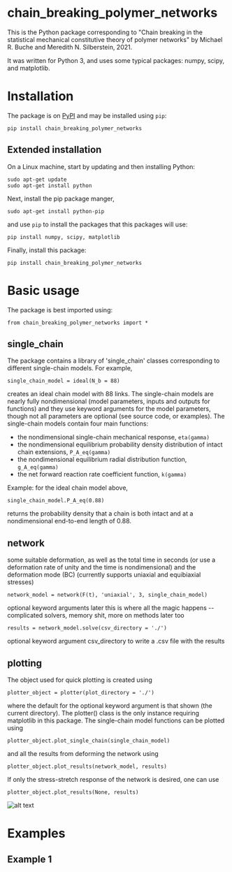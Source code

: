 # chain_breaking_polymer_networks

This is the Python package corresponding to "Chain breaking in the statistical mechanical constitutive theory of polymer networks" by Michael R. Buche and Meredith N. Silberstein, 2021.

It was written for Python 3, and uses some typical packages: numpy, scipy, and matplotlib.

# Installation

The package is on [PyPI](https://pypi.org/project/chain-breaking-polymer-networks/) and may be installed using `pip`:

	pip install chain_breaking_polymer_networks

## Extended installation

On a Linux machine, start by updating and then installing Python:

	sudo apt-get update
	sudo apt-get install python
	
Next, install the pip package manger,

	sudo apt-get install python-pip
	
and use `pip` to install the packages that this packages will use:

	pip install numpy, scipy, matplotlib
	
Finally, install this package:
	
	pip install chain_breaking_polymer_networks

# Basic usage

The package is best imported using:

	from chain_breaking_polymer_networks import *

## single_chain

The package contains a library of 'single_chain' classes corresponding to different single-chain models. For example, 

	single_chain_model = ideal(N_b = 88)
	
creates an ideal chain model with 88 links. The single-chain models are nearly fully nondimensional (model parameters, inputs and outputs for functions) and they use keyword arguments for the model parameters, though not all parameters are optional (see source code, or examples). The single-chain models contain four main functions:
* the nondimensional single-chain mechanical response, `eta(gamma)`
* the nondimensional equilibrium probability density distribution of intact chain extensions, `P_A_eq(gamma)`
* the nondimensional equilibrium radial distribution function, `g_A_eq(gamma)`
* the net forward reaction rate coefficient function, `k(gamma)`

Example: for the ideal chain model above,

	single_chain_model.P_A_eq(0.88)

returns the probability density that a chain is both intact and at a nondimensional end-to-end length of 0.88.

## network

some suitable deformation, as well as the total time in seconds (or use a deformation rate of unity and the time is nondimensional) and the deformation mode (BC) (currently supports uniaxial and equibiaxial stresses)

	network_model = network(F(t), 'uniaxial', 3, single_chain_model)
	
optional keyword arguments later
this is where all the magic happens -- complicated solvers, memory shit, more on methods later too

	results = network_model.solve(csv_directory = './')
	
optional keyword argument csv_directory to write a .csv file with the results

## plotting

The object used for quick plotting is created using

	plotter_object = plotter(plot_directory = './')

where the default for the optional keyword argument is that shown (the current directory). The plotter() class is the only instance requiring matplotlib in this package. The single-chain model functions can be plotted using

	plotter_object.plot_single_chain(single_chain_model)
	
and all the results from deforming the network using

	plotter_object.plot_results(network_model, results)
	
If only the stress-stretch response of the network is desired, one can use

	plotter_object.plot_results(None, results)
	
![alt text](https://github.com/mbuche/chain_breaking_polymer_networks/blob/main/examples/example_0/sigma(F).png?raw=true)

# Examples

## Example 1
